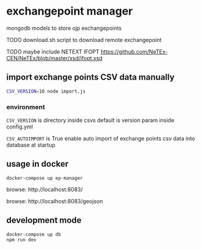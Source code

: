 
# exchangepoint manager

mongodb models to store ojp exchangepoints

TODO download.sh script to download remote exchangepoint

TODO maybe include NETEXT IFOPT
https://github.com/NeTEx-CEN/NeTEx/blob/master/xsd/ifopt.xsd


## import exchange points CSV data manually


```bash
CSV_VERSION=10 node import.js
```

### environment

```CSV_VERSION``` is directory inside csvs default is version param inside config.yml


```CSV_AUTOIMPORT``` is True enable auto import of exchange points csv data into database at startup


## usage in docker

```
docker-compose up ep-manager
```

browse: http://localhost:8083/

browse: http://localhost:8083/geojson

## development mode

```bash
docker-compose up db
npm run dev
```